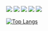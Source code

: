 
<img src="https://img.shields.io/badge/-JavaScript-%23F7DF1E?style=flat-square&logo=JavaScript&logoColor=white"/></a>
<img src="https://img.shields.io/npm/types/typescript?label=%20&style=flat-square&logo=TypeScript&logoColor=white"/></a>
<img src="https://img.shields.io/badge/-NestJS-E0234E?style=flat-square&logo=NestJS&logoColor=white"/></a>
<img src="https://img.shields.io/badge/-React-%2361DAFB?style=flat-square&logo=React&logoColor=white"/></a>
<img src="https://img.shields.io/badge/-NextJS-000000?style=flat-square&logo=Next.js&logoColor=white"/></a>


[![Top Langs](https://github-readme-stats.vercel.app/api/top-langs/?username=cogito1016&layout=compact&exclude_repo=hello-world,Java-using-GUI,Adapting-C-,Java-using-gui-2-,Java-study-using-git-hub,BigData_CarAccident,NodeJS_Tutorial,coreJava_XML,DataVirtualization,Node-DB-,Auction_CloneCoding,JavaScript_tutorial,Arduino_Study)](https://github.com/anuraghazra/github-readme-stats)

<!--
**cogito1016/cogito1016** is a ✨ _special_ ✨ repository because its `README.md` (this file) appears on your GitHub profile.

Here are some ideas to get you started:

- 🔭 I’m currently working on ...
- 🌱 I’m currently learning ...
- 👯 I’m looking to collaborate on ...
- 🤔 I’m looking for help with ...
- 💬 Ask me about ...
- 📫 How to reach me: ...
- 😄 Pronouns: ...
- ⚡ Fun fact: ...
-->
